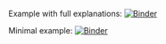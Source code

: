 Example with full explanations: [![Binder](https://mybinder.org/badge_logo.svg)](https://mybinder.org/v2/gh/qbammey/ipol_ipynb/main?filepath=voila%2Frender%2Ffull_explanation.ipynb)

Minimal example: [![Binder](https://mybinder.org/badge_logo.svg)](https://mybinder.org/v2/gh/qbammey/ipol_ipynb/main?filepath=voila%2Frender%2Fminimal.ipynb)
